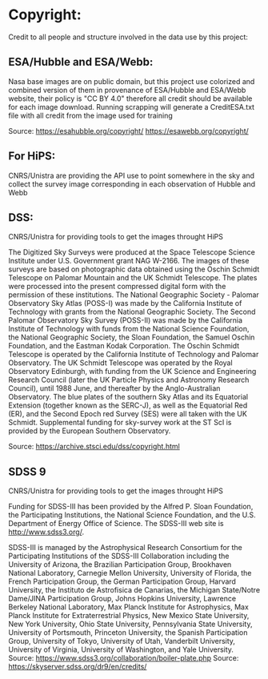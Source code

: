 # Copyright:
Credit to all people and structure involved in the data use by this project:

## ESA/Hubble and ESA/Webb:
Nasa base images are on public domain, but this project use colorized and combined version of them in provenance of ESA/Hubble and ESA/Webb website, their policy is "CC BY 4.0" therefore all credit should be available for each image download. Running scrapping will generate a CreditESA.txt file with all credit from the image used for training

Source: https://esahubble.org/copyright/   https://esawebb.org/copyright/


## For HiPS:
CNRS/Unistra are providing the API use to point somewhere in the sky and collect the survey image corresponding in each observation of Hubble and Webb


## DSS:
CNRS/Unistra for providing tools to get the images throught HiPS

The Digitized Sky Surveys were produced at the Space Telescope Science Institute under U.S. Government grant NAG W-2166. The images of these surveys are based on photographic data obtained using the Oschin Schmidt Telescope on Palomar Mountain and the UK Schmidt Telescope. The plates were processed into the present compressed digital form with the permission of these institutions. The National Geographic Society - Palomar Observatory Sky Atlas (POSS-I) was made by the California Institute of Technology with grants from the National Geographic Society. The Second Palomar Observatory Sky Survey (POSS-II) was made by the California Institute of Technology with funds from the National Science Foundation, the National Geographic Society, the Sloan Foundation, the Samuel Oschin Foundation, and the Eastman Kodak Corporation. The Oschin Schmidt Telescope is operated by the California Institute of Technology and Palomar Observatory. The UK Schmidt Telescope was operated by the Royal Observatory Edinburgh, with funding from the UK Science and Engineering Research Council (later the UK Particle Physics and Astronomy Research Council), until 1988 June, and thereafter by the Anglo-Australian Observatory. The blue plates of the southern Sky Atlas and its Equatorial Extension (together known as the SERC-J), as well as the Equatorial Red (ER), and the Second Epoch red Survey (SES) were all taken with the UK Schmidt. Supplemental funding for sky-survey work at the ST ScI is provided by the European Southern Observatory.

Source: https://archive.stsci.edu/dss/copyright.html


## SDSS 9
CNRS/Unistra for providing tools to get the images throught HiPS

Funding for SDSS-III has been provided by the Alfred P. Sloan Foundation, the Participating Institutions, the National Science Foundation, and the U.S. Department of Energy Office of Science. The SDSS-III web site is http://www.sdss3.org/.

SDSS-III is managed by the Astrophysical Research Consortium for the Participating Institutions of the SDSS-III Collaboration including the University of Arizona, the Brazilian Participation Group, Brookhaven National Laboratory, Carnegie Mellon University, University of Florida, the French Participation Group, the German Participation Group, Harvard University, the Instituto de Astrofisica de Canarias, the Michigan State/Notre Dame/JINA Participation Group, Johns Hopkins University, Lawrence Berkeley National Laboratory, Max Planck Institute for Astrophysics, Max Planck Institute for Extraterrestrial Physics, New Mexico State University, New York University, Ohio State University, Pennsylvania State University, University of Portsmouth, Princeton University, the Spanish Participation Group, University of Tokyo, University of Utah, Vanderbilt University, University of Virginia, University of Washington, and Yale University. 
Source: https://www.sdss3.org/collaboration/boiler-plate.php
Source: https://skyserver.sdss.org/dr9/en/credits/